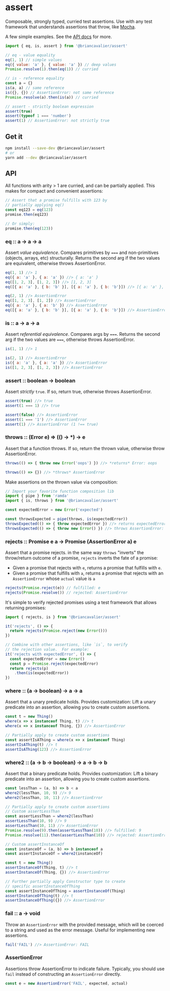 # assert

Composable, strongly typed, curried test assertions. Use with any test framework that understands assertions that throw, like [Mocha](https://mochajs.org).

A few simple examples. See the [API docs](#API) for more.

```js
import { eq, is, assert } from '@briancavalier/assert'

// eq - value equality
eq(1, 1) // simple values
eq({ value: 'a' }, { value: 'a' }) // deep values
Promise.resolve(1).then(eq(1)) // curried

// is - reference equality
const a = {}
is(a, a) // same reference
is({}, {}) // AssertionError: not same reference
Promise.resolve(a).then(is(a)) // curried

// assert - strictly boolean expression
assert(true)
assert(typeof 1 === 'number')
assert(1) // AssertionError: not strictly true
```

## Get it

```sh
npm install --save-dev @briancavalier/assert
# or
yarn add --dev @briancavalier/assert
```

## API

All functions with arity > 1 are curried, and can be partially applied.  This makes for compact and convenient assertions:
 
```js
// Assert that a promise fulfills with 123 by
// partially applying eq()
const eq123 = eq(123)
promise.then(eq123)

// Or simply:
promise.then(eq(123))
```

### eq :: a &rarr; a &rarr; a

Assert _value equivalence_.  Compares primitives by `===` and non-primitives (objects, arrays, etc) structurally.  Returns the second arg if the two values are equivalent, otherwise throws AssertionError.

```js
eq(1, 1) //> 1
eq({ a: 'a' }, { a: 'a' }) //> { a: 'a' }
eq([1, 2, 3], [1, 2, 3]) //> [1, 2, 3]
eq([{ a: 'a' }, { b: 'b' }], [{ a: 'a' }, { b: 'b'}]) //> [{ a: 'a' }, { b: 'b'}]

eq(2, 1) //> AssertionError
eq([1, 2, 3], [1, 2]) //> AssertionError
eq({ a: 'a' }, { a: 'b' }) //> AssertionError
eq([{ a: 'a' }, { b: 'b' }], [{ a: 'a' }, { b: 'b'}]) //> AssertionError
```

### is :: a &rarr; a &rarr; a

Assert _referential equivalence_.  Compares args by `===`.  Returns the second arg if the two values are `===`, otherwise throws AssertionError.

```js
is(1, 1) //> 1

is(2, 1) //> AssertionError
is({ a: 'a' }, { a: 'a' }) //> AssertionError
is([1, 2, 3], [1, 2, 3]) //> AssertionError
```

### assert :: boolean &rarr; boolean

Assert _strictly_ `true`. If so, return true, otherwise throws AssertionError.

```js
assert(true) //> true
assert(1 === 1) //> true

assert(false) //> AssertionError
assert(1 === '1') //> AssertionError
assert(1) //> AssertionError (1 !== true)
```

### throws :: (Error e) &rArr; (() &rarr; *) &rarr; e

Assert that a function throws.  If so, return the thrown value, otherwise throw AssertionError.

```js
throws(() => { throw new Error('oops') }) //> *returns* Error: oops

throws(() => {}) //> *throws* AssertionError
```

Make assertions on the thrown value via composition:

```js
// Import your favorite function composition lib
import { pipe } from 'ramda'
import { is, throws } from '@briancavalier/assert'

const expectedError = new Error('expected')

const throwsExpected = pipe(throws, is(expectedError))
throwsExpected(() => { throw expectedError }) //> returns expectedError
throwsExpected(() => { throw new Error() }) //> throws AssertionError: not same reference 
```

### rejects :: Promise e a &rarr; Promise (AssertionError a) e

Assert that a promise rejects.  in the same way `throws` "inverts" the throw/return outcome of a promise, `rejects` inverts the fate of a promise:

- Given a promise that rejects with `e`, returns a promise that fulfills with `e`.
- Given a promise that fulfills with `a`, returns a promise that rejects with an `AssertionError` whose `actual` value is `a`

```js
rejects(Promise.reject(e)) // fulfilled: e
rejects(Promise.resolve()) // rejected: AssertionError
```

It's simple to verify rejected promises using a test framework that allows returning promises:

```js
import { rejects, is } from '@briancavalier/assert'

it('rejects', () => {
  return rejects(Promise.reject(new Error()))
})

// Combine with other assertions, like `is`, to verify
// the rejection value.  For example:
it('rejects with expectedError', () => {
  const expectedError = new Error()
  const p = Promise.reject(expectedError)
  return rejects(p)
    .then(is(expectedError))
})
```

### where :: (a &rarr; boolean) &rarr; a &rarr; a

Assert that a unary predicate holds.  Provides customization: Lift a unary predicate into an assertion, allowing you to create custom assertions.

```js
const t = new Thing()
where(x => x instanceof Thing, t) //> t
where(x => x instanceof Thing, {}) //> AssertionError

// Partially apply to create custom assertions
const assertIsAThing = where(x => x instanceof Thing)
assertIsAThing(t) //> t
assertIsAThing(123) //> AssertionError
```

### where2 :: (a &rarr; b &rarr; boolean) &rarr; a &rarr; b &rarr; b

Assert that a binary predicate holds.  Provides customization: Lift a binary predicate into an assertion, allowing you to create custom assertions.

```js
const lessThan = (a, b) => b < a
where2(lessThan, 10, 9) //> 9
where2(lessThan, 10, 11) //> AssertionError

// Partially apply to create custom assertions
// Custom assertLessThan
const assertLessThan = where2(lessThan)
assertLessThan(10, 9) //> 9
assertLessThan(10, 11) //> AssertionError
Promise.resolve(9).then(assertLessThan(10)) //> fulfilled: 9
Promise.resolve(11).then(assertLessThan(10)) //> rejected: AssertionError

// Custom assertInstanceOf
const instanceOf = (a, b) => b instanceof a
const assertInstanceOf = where2(instanceOf)

const t = new Thing()
assertInstanceOf(Thing, t) //> t
assertInstanceOf(Thing, {}) //> AssertionError

// Further partially apply Constructor type to create
// specific assertInstanceOfThing
const assertInstanceOfThing = assertInstanceOf(Thing) 
assertInstanceOfThing(t) //> t
assertInstanceOfThing({}) //> AssertionError
```

### fail :: a &rarr; void

Throw an `AssertionError` with the provided message, which will be coerced to a string and used as the error message. Useful for implementing new assertions.

```js
fail('FAIL') //> AssertionError: FAIL
```

### AssertionError

Assertions throw AssertionError to indicate failure.  Typically, you should use `fail` instead of constructing an `AssertionError` directly. 

```js
const e = new AssertionError('FAIL', expected, actual)
```
